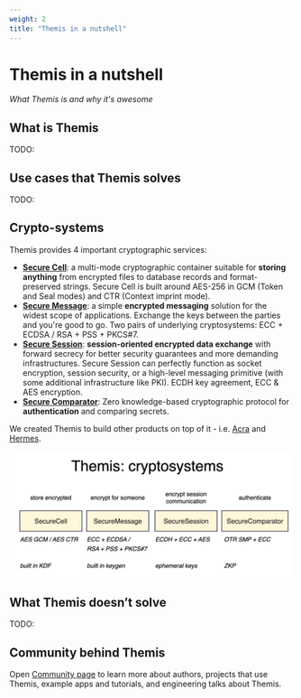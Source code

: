 ```yaml
---
weight: 2
title: "Themis in a nutshell"
---
```



<!-- bookCollapseSection: true -->

# Themis in a nutshell

_What Themis is and why it's awesome_


## What is Themis

TODO:


## Use cases that Themis solves

TODO:



## Crypto-systems

Themis provides 4 important cryptographic services:

* **[Secure Cell](/docs/themis/crypto-theory/crypto-systems/secure-cell)**: a multi-mode cryptographic container suitable for **storing anything** from encrypted files to database records and format-preserved strings. Secure Cell is built around AES-256 in GCM (Token and Seal modes) and CTR (Context imprint mode).
* **[Secure Message](/docs/themis/crypto-theory/crypto-systems/secure-message)**: a simple **encrypted messaging** solution for the widest scope of applications. Exchange the keys between the parties and you're good to go. Two pairs of underlying cryptosystems: ECC + ECDSA / RSA + PSS + PKCS#7. 
* **[Secure Session](/docs/themis/crypto-theory/crypto-systems/secure-session)**: **session-oriented encrypted data exchange** with forward secrecy for better security guarantees and more demanding infrastructures. Secure Session can perfectly function as socket encryption, session security, or a high-level messaging primitive (with some additional infrastructure like PKI). ECDH key agreement, ECC & AES encryption.
* **[Secure Comparator](/docs/themis/crypto-theory/crypto-systems/secure-comparator)**: Zero knowledge-based cryptographic protocol for **authentication** and comparing secrets.

We created Themis to build other products on top of it - i.e. [Acra](https://www.cossacklabs.com/acra/) and [Hermes](https://www.cossacklabs.com/hermes/).


![](/files/wiki/themis_cryptosystems.png)



## What Themis doesn’t solve

TODO:


## Community behind Themis

Open [Community page](/docs/themis/community/) to learn more about authors, projects that use Themis, example apps and tutorials, and engineering talks about Themis.
